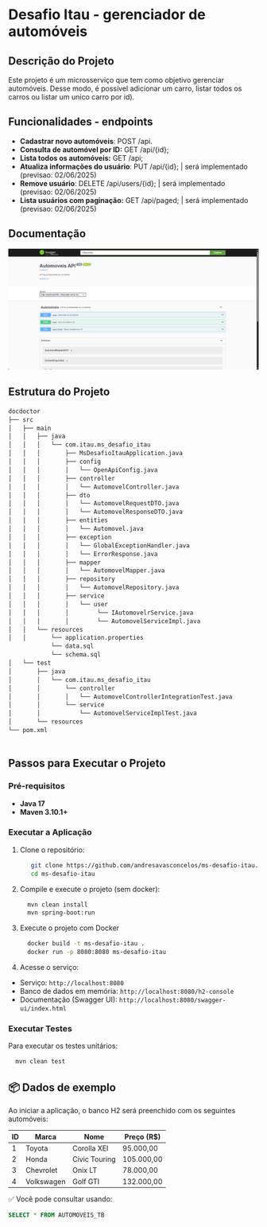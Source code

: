 
# Desafio Itau - gerenciador de automóveis

## Descrição do Projeto

Este projeto é um microsserviço que tem como objetivo gerenciar automóveis. Desse modo, é possível adicionar um carro, listar todos os carros ou listar um unico carro por id).

## Funcionalidades - endpoints

- **Cadastrar novo automóveis**: POST /api.
- **Consulta de automóvel por ID:** GET /api/{id};
- **Lista todos os automóveis:** GET /api;
- **Atualiza informações do usuário**: PUT /api/{id}; | será implementado (previsao: 02/06/2025)
- **Remove usuário**: DELETE /api/users/{id}; | será implementado (previsao: 02/06/2025)
- **Lista usuários com paginação:** GET /api/paged; | será implementado (previsao: 02/06/2025)

## Documentação 
<img src="assets/Swagger.png" alt="Logo do Projeto" width="1000"/>

## Estrutura do Projeto

```bash
docdoctor
├── src
│   ├── main
│   │   ├── java
│   │   │   └── com.itau.ms_desafio_itau
│   │   │       ├── MsDesafioItauApplication.java
│   │   │       ├── config
│   │   │       │   └── OpenApiConfig.java
│   │   │       ├── controller
│   │   │       │   └── AutomovelController.java
│   │   │       ├── dto
│   │   │       │   └── AutomovelRequestDTO.java
│   │   │       │   └── AutomovelResponseDTO.java
│   │   │       ├── entities
│   │   │       │   └── Automovel.java
│   │   │       ├── exception
│   │   │       │   └── GlobalExceptionHandler.java
│   │   │       │   └── ErrorResponse.java
│   │   │       ├── mapper
│   │   │       │   └── AutomovelMapper.java
│   │   │       ├── repository
│   │   │       │   └── AutomovelRepository.java
│   │   │       ├── service
│   │   │       │   └── user
│   │   │       │        └── IAutomovelrService.java
│   │   │       │        └── AutomovelServiceImpl.java
│   │   └── resources
│   │       └── application.properties
            └── data.sql
            └── schema.sql  
│   └── test
│       ├── java
│       │   └── com.itau.ms_desafio_itau
│       │       └── controller
│       │       │   └── AutomovelControllerIntegrationTest.java
│       │       └── service
│       │           └── AutomovelServiceImplTest.java
│       └── resources
└── pom.xml
 
```

## Passos para Executar o Projeto

### Pré-requisitos 

- **Java 17**
- **Maven 3.10.1+**

### Executar a Aplicação

1. Clone o repositório:

    ```bash
       git clone https://github.com/andresavasconcelos/ms-desafio-itau.git
       cd ms-desafio-itau
    ```

2. Compile e execute o projeto (sem docker):
    ```bash
      mvn clean install
      mvn spring-boot:run
    ```
3. Execute o projeto com Docker
    ```bash
      docker build -t ms-desafio-itau .
      docker run -p 8080:8080 ms-desafio-itau
    ```

4. Acesse o serviço:

  - Serviço: `http://localhost:8080`
  - Banco de dados em memória: `http://localhost:8080/h2-console`
  - Documentação (Swagger UI): `http://localhost:8080/swagger-ui/index.html`


### Executar Testes

Para executar os testes unitários:

   ```bash
     mvn clean test
   ```
## 📦 Dados de exemplo

Ao iniciar a aplicação, o banco H2 será preenchido com os seguintes automóveis:

| ID | Marca       | Nome           | Preço (R$)  |
|----|-------------|----------------|-------------|
| 1  | Toyota      | Corolla XEI    | 95.000,00   |
| 2  | Honda       | Civic Touring  | 105.000,00  |
| 3  | Chevrolet   | Onix LT        | 78.000,00   |
| 4  | Volkswagen  | Golf GTI       | 132.000,00  |

✅ Você pode consultar usando:
```sql
SELECT * FROM AUTOMOVEIS_TB 
```
